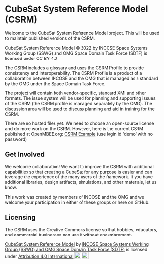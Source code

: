 # CubeSat System Reference Model (CSRM)
Welcome to the CubeSat System Reference Model project. This will be used to maintain published versions of the CSRM.

CubeSat System Reference Model © 2022 by INCOSE Space Systems Working Group (SSWG) and OMG Space Domain Task Force (SDTF) is licensed under CC BY 4.0 

The CSRM includes a glossary and uses the CSRM Profile to provide consistency and interoperability. The CSRM Profile is a product of a collaboration between INCOSE and the OMG that is managed as a standard by the OMG under the Space Domain Task Force.

The project will contain both vendor-specific, standard XMI and other formats. The issue system will be used for planning and supporting issues of the CSRM (the CSRM profile is managed separately by the OMG). The discussion area will be used to discuss planning and aid in training for the CSRM.

There are no hosted files yet. We need to choose an open-source license and do more work on the CSRM. However, here is the current CSRM published at OpenMBEE.org: 
[CSRM Example](https://twc.openmbee.org:8443/webapp/collaborator/document/a420244b-f07e-4b34-b936-20b5129fc283?guest=true)
(use login id 'demo' with no password)
## Get Involved
We welcome collaboration! We want to improve the CSRM with additional capabilities so that creating a CubeSat for any purpose is easier and can leverage the experience of the many users of the framework. If you have additional libraries, design artifacts, simulations, and other materials, let us know.

This work was created by members of INCOSE and the OMG and we welcome your participation in either of these groups or here on GitHub. 

## Licensing
The CSRM uses the Creative Commons license so that hobbies, educators, and commercial businesses can use it without encumbrement. 

<p xmlns:cc="http://creativecommons.org/ns#" xmlns:dct="http://purl.org/dc/terms/"><a property="dct:title" rel="cc:attributionURL" href="https://github.com/ObjectManagementGroup/CSRM">CubeSat System Reference Model</a> by <a rel="cc:attributionURL dct:creator" property="cc:attributionName" href="https://github.com/ObjectManagementGroup/CSRM">INCOSE Space Systems Working Group (SSWG) and OMG Space Domain Task Force (SDTF)</a> is licensed under <a href="http://creativecommons.org/licenses/by/4.0/?ref=chooser-v1" target="_blank" rel="license noopener noreferrer" style="display:inline-block;">Attribution 4.0 International<img style="height:22px!important;margin-left:3px;vertical-align:text-bottom;" src="https://mirrors.creativecommons.org/presskit/icons/cc.svg?ref=chooser-v1"><img style="height:22px!important;margin-left:3px;vertical-align:text-bottom;" src="https://mirrors.creativecommons.org/presskit/icons/by.svg?ref=chooser-v1"></a></p>
